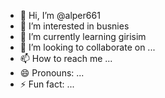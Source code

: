 - 👋 Hi, I’m @alper661
- 👀 I’m interested in busnies
- 🌱 I’m currently learning girisim
- 💞️ I’m looking to collaborate on ...
- 📫 How to reach me ...
- 😄 Pronouns: ...
- ⚡ Fun fact: ...

<!---
alper661/alper661 is a ✨ special ✨ repository because its `README.md` (this file) appears on your GitHub profile.
You can click the Preview link to take a look at your changes.
--->
